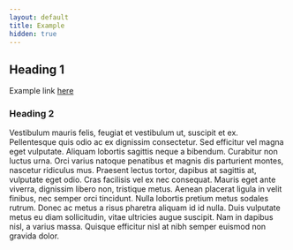 ```yaml
---
layout: default
title: Example
hidden: true
---
```


## Heading 1

Example link [here]()

### Heading 2

Vestibulum mauris felis, feugiat et vestibulum ut, suscipit et ex. Pellentesque quis odio ac ex dignissim consectetur. Sed efficitur vel magna eget vulputate. Aliquam lobortis sagittis neque a bibendum. Curabitur non luctus urna. Orci varius natoque penatibus et magnis dis parturient montes, nascetur ridiculus mus. Praesent lectus tortor, dapibus at sagittis at, vulputate eget odio. Cras facilisis vel ex nec consequat. Mauris eget ante viverra, dignissim libero non, tristique metus. Aenean placerat ligula in velit finibus, nec semper orci tincidunt. Nulla lobortis pretium metus sodales rutrum. Donec ac metus a risus pharetra aliquam id id nulla. Duis vulputate metus eu diam sollicitudin, vitae ultricies augue suscipit. Nam in dapibus nisl, a varius massa. Quisque efficitur nisl at nibh semper euismod non gravida dolor.
